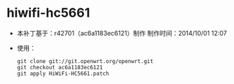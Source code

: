 hiwifi-hc5661
=============

+ 本补丁基于：r42701（ac6a1183ec6121）制作  制作时间：2014/10/01 12:07
+ 使用：
  
  ```
  git clone git://git.openwrt.org/openwrt.git
  git checkout ac6a1183ec6121
  git apply HiWiFi-HC5661.patch
  ```
